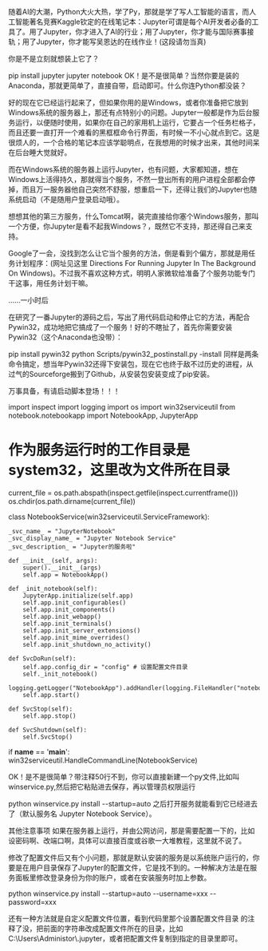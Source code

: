 随着AI的大潮，Python大火大热，学了Py，那就是学了写人工智能的语言，而人工智能著名竞赛Kaggle钦定的在线笔记本：Jupyter可谓是每个AI开发者必备的工具了。用了Jupyter，你才进入了AI的行业；用了Jupyter，你才能与国际赛事接轨；用了Jupyter，你才能写吴恩达的在线作业！(这段请勿当真)



你是不是立刻就想装上它了？

pip install jupyter
jupyter notebook
OK！是不是很简单？当然你要是装的Anaconda，那就更简单了，直接自带，启动即可。什么你连Python都没装？



好的现在它已经运行起来了，但如果你用的是Windows，或者你准备把它放到Windows系统的服务器上，那还有点特别小的问题。Jupyter一般都是作为后台服务运行，以便随时使用，如果你在自己的家用机上运行，它要占一个任务栏格子，而且还要一直打开一个难看的黑框框命令行界面，有时候一不小心就点到它。这是很烦人的，一个合格的笔记本应该学聪明点，在我想用的时候才出来，其他时间呆在后台睡大觉就好。



而在Windows系统的服务器上运行Jupyter，也有问题，大家都知道，想在Windows上活得持久，那就得当个服务，不然一登出所有的用户进程全部都会停掉，而且万一服务器他自己突然不舒服，想重启一下，还得让我们的Jupyter也随系统启动（不是随用户登录启动哦）。



想想其他的第三方服务，什么Tomcat啊，装完直接给你塞个Windows服务，那叫一个方便，你Jupyter是看不起我Windows？，既然它不支持，那还得自己来支持。



Google了一会，没找到怎么让它当个服务的方法，倒是看到个偏方，那就是用任务计划程序：(网址见这里 Directions For Running Jupyter In The Background On Windows)。不过我不喜欢这种方式，明明人家微软给准备了个服务功能专门干这事，用任务计划干嘛。

......一小时后



在研究了一番Jupyter的源码之后，写出了用代码启动和停止它的方法，再配合Pywin32，成功地把它搞成了一个服务！好的不瞎扯了，首先你需要安装Pywin32（这个Anaconda也没带）：



pip install pywin32
python Scripts/pywin32_postinstall.py -install
同样是两条命令搞定，想当年Pywin32还得下安装包，现在它也终于敌不过历史的进程，从过气的Sourceforge搬到了Github，从安装包安装变成了pip安装。



万事具备，有请启动脚本登场！！！

import inspect
import logging
import os
import win32serviceutil
from notebook.notebookapp import NotebookApp, JupyterApp

# 作为服务运行时的工作目录是system32，这里改为文件所在目录
current_file = os.path.abspath(inspect.getfile(inspect.currentframe()))
os.chdir(os.path.dirname(current_file))

class NotebookService(win32serviceutil.ServiceFramework):

	_svc_name_ = "JupyterNotebook"
	_svc_display_name_ = "Jupyter Notebook Service"
	_svc_description_ = "Jupyter的服务啦"

	def __init__(self, args):
		super().__init__(args)
		self.app = NotebookApp()

	def _init_notebook(self):
		JupyterApp.initialize(self.app)
		self.app.init_configurables()
		self.app.init_components()
		self.app.init_webapp()
		self.app.init_terminals()
		self.app.init_server_extensions()
		self.app.init_mime_overrides()
		self.app.init_shutdown_no_activity()

	def SvcDoRun(self):
		self.app.config_dir = "config" # 设置配置文件目录
		self._init_notebook()
		logging.getLogger("NotebookApp").addHandler(logging.FileHandler("notebook.log"))
		self.app.start()

	def SvcStop(self):
		self.app.stop()

	def SvcShutdown(self):
		self.SvcStop()


if __name__ == '__main__':
	win32serviceutil.HandleCommandLine(NotebookService)


OK！是不是很简单？带注释50行不到，你可以直接新建一个py文件,比如叫winservice.py,然后把它粘贴进去保存，再以管理员权限运行

python winservice.py install --startup=auto
之后打开服务就能看到它已经进去了（默认服务名 Jupyter Notebook Service）。



其他注意事项
如果在服务器上运行，并由公网访问，那是需要配置一下的，比如设密码啊、改端口啊，具体可以直接百度或谷歌一大堆教程，这里就不说了。



修改了配置文件后又有个小问题，那就是默认安装的服务是以系统账户运行的，你要是在用户目录保存了Jupyter的配置文件，它是找不到的。一种解决方法是在服务面板里修改登录身份为你的账户，或者在安装服务时加上参数。

python winservice.py install --startup=auto --username=xxx --password=xxx


还有一种方法就是自定义配置文件位置，看到代码里那个设置配置文件目录 的注释了没，把前面的字符串改成配置文件所在的目录，比如C:\\Users\\Administor\\.jupyter，或者把配置文件复制到指定的目录里即可。
